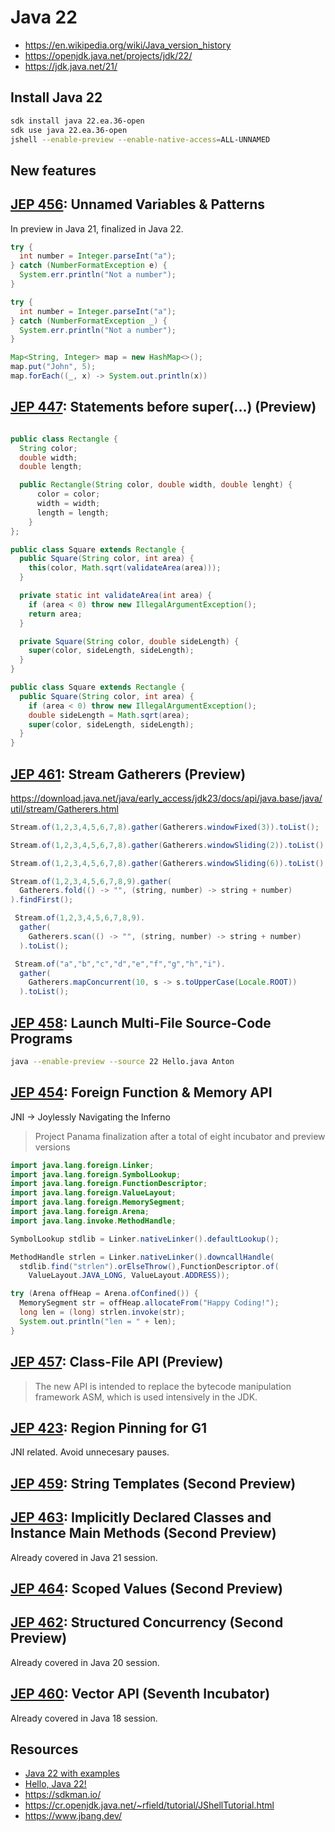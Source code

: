 # Java 22

- <https://en.wikipedia.org/wiki/Java_version_history>
- <https://openjdk.java.net/projects/jdk/22/>
- <https://jdk.java.net/21/>

## Install Java 22

```sh
sdk install java 22.ea.36-open
sdk use java 22.ea.36-open
jshell --enable-preview --enable-native-access=ALL-UNNAMED
```

## New features

## [JEP 456](https://openjdk.java.net/jeps/456): Unnamed Variables & Patterns

In preview in Java 21, finalized in Java 22.

```java
try {
  int number = Integer.parseInt("a");
} catch (NumberFormatException e) {
  System.err.println("Not a number");
}

try {
  int number = Integer.parseInt("a");
} catch (NumberFormatException _) {
  System.err.println("Not a number");
}
```

```java
Map<String, Integer> map = new HashMap<>();
map.put("John", 5);
map.forEach((_, x) -> System.out.println(x))
```

## [JEP 447](https://openjdk.java.net/jeps/447): Statements before super(...) (Preview)

```java

public class Rectangle {
  String color;
  double width;
  double length;

  public Rectangle(String color, double width, double lenght) {
      color = color;
      width = width;
      length = length;
    }
};

public class Square extends Rectangle {
  public Square(String color, int area) {
    this(color, Math.sqrt(validateArea(area)));
  }

  private static int validateArea(int area) {
    if (area < 0) throw new IllegalArgumentException();
    return area;
  }

  private Square(String color, double sideLength) {
    super(color, sideLength, sideLength);
  }
}

public class Square extends Rectangle {
  public Square(String color, int area) {
    if (area < 0) throw new IllegalArgumentException();
    double sideLength = Math.sqrt(area);
    super(color, sideLength, sideLength);
  }
}

```

## [JEP 461](https://openjdk.java.net/jeps/461): Stream Gatherers (Preview)

https://download.java.net/java/early_access/jdk23/docs/api/java.base/java/util/stream/Gatherers.html

```java
Stream.of(1,2,3,4,5,6,7,8).gather(Gatherers.windowFixed(3)).toList();

Stream.of(1,2,3,4,5,6,7,8).gather(Gatherers.windowSliding(2)).toList();

Stream.of(1,2,3,4,5,6,7,8).gather(Gatherers.windowSliding(6)).toList();

Stream.of(1,2,3,4,5,6,7,8,9).gather(
  Gatherers.fold(() -> "", (string, number) -> string + number)
).findFirst();

 Stream.of(1,2,3,4,5,6,7,8,9).
  gather(
    Gatherers.scan(() -> "", (string, number) -> string + number)
  ).toList();

 Stream.of("a","b","c","d","e","f","g","h","i").
  gather(
    Gatherers.mapConcurrent(10, s -> s.toUpperCase(Locale.ROOT))
  ).toList();

```

## [JEP 458](https://openjdk.java.net/jeps/458): Launch Multi-File Source-Code Programs

```sh
java --enable-preview --source 22 Hello.java Anton
```

## [JEP 454](https://openjdk.java.net/jeps/454): Foreign Function & Memory API

JNI -> Joylessly Navigating the Inferno

> Project Panama finalization after a total of eight incubator and preview versions

```java
import java.lang.foreign.Linker;
import java.lang.foreign.SymbolLookup;
import java.lang.foreign.FunctionDescriptor;
import java.lang.foreign.ValueLayout;
import java.lang.foreign.MemorySegment;
import java.lang.foreign.Arena;
import java.lang.invoke.MethodHandle;

SymbolLookup stdlib = Linker.nativeLinker().defaultLookup();

MethodHandle strlen = Linker.nativeLinker().downcallHandle(
  stdlib.find("strlen").orElseThrow(),FunctionDescriptor.of(
    ValueLayout.JAVA_LONG, ValueLayout.ADDRESS));

try (Arena offHeap = Arena.ofConfined()) {
  MemorySegment str = offHeap.allocateFrom("Happy Coding!");
  long len = (long) strlen.invoke(str);
  System.out.println("len = " + len);
}

```

## [JEP 457](https://openjdk.java.net/jeps/457): Class-File API (Preview)

> The new API is intended to replace the bytecode manipulation framework ASM,
> which is used intensively in the JDK.

## [JEP 423](https://openjdk.java.net/jeps/423): Region Pinning for G1

JNI related. Avoid unnecesary pauses.

## [JEP 459](https://openjdk.java.net/jeps/459): String Templates (Second Preview)
## [JEP 463](https://openjdk.java.net/jeps/463): Implicitly Declared Classes and Instance Main Methods (Second Preview)

Already covered in Java 21 session.

## [JEP 464](https://openjdk.java.net/jeps/464): Scoped Values (Second Preview)
## [JEP 462](https://openjdk.java.net/jeps/462): Structured Concurrency (Second Preview)

Already covered in Java 20 session.

## [JEP 460](https://openjdk.java.net/jeps/460): Vector API (Seventh Incubator)

Already covered in Java 18 session.

## Resources

- [Java 22 with examples](https://www.happycoders.eu/java/java-22-features/)
- [Hello, Java 22!](https://spring.io/blog/2024/03/19/hello-java-22)
- <https://sdkman.io/>
- <https://cr.openjdk.java.net/~rfield/tutorial/JShellTutorial.html>
- <https://www.jbang.dev/>
